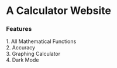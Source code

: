 

<h1>A Calculator Website </h1>

<h3>Features</h3>
1. All Mathematical Functions<br>
2. Accuracy<br>
3. Graphing Calculator<br>
4. Dark Mode
